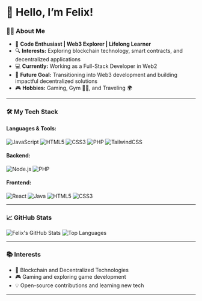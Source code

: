 # 👋 Hello, I’m Felix!

### 👨‍💻 About Me
- 🌟 **Code Enthusiast | Web3 Explorer | Lifelong Learner**  
- 🔍 **Interests:** Exploring blockchain technology, smart contracts, and decentralized applications  
- 💻 **Currently:** Working as a Full-Stack Developer in Web2  
- 🎯 **Future Goal:** Transitioning into Web3 development and building impactful decentralized solutions  
- 🎮 **Hobbies:** Gaming, Gym 🏋️‍♂️, and Traveling 🌍  

---

### 🛠 My Tech Stack

#### Languages & Tools:
![JavaScript](https://img.shields.io/badge/-JavaScript-yellow?logo=javascript&logoColor=white)
![HTML5](https://img.shields.io/badge/-HTML5-orange?logo=html5)
![CSS3](https://img.shields.io/badge/-CSS3-blue?logo=css3&logoColor=white)
![PHP](https://img.shields.io/badge/-PHP-777BB4?logo=php&logoColor=white)
![TailwindCSS](https://img.shields.io/badge/-TailwindCSS-38B2AC?logo=tailwind-css&logoColor=white)

#### Backend:
![Node.js](https://img.shields.io/badge/-Node.js-green?logo=node.js)
![PHP](https://img.shields.io/badge/-PHP-777BB4?logo=php&logoColor=white)

#### Frontend:
![React](https://img.shields.io/badge/-React-blue?logo=react)
![Java](https://img.shields.io/badge/-Java-red?logo=java)
![HTML5](https://img.shields.io/badge/-HTML5-orange?logo=html5)
![CSS3](https://img.shields.io/badge/-CSS3-blue?logo=css3&logoColor=white)

---

### 📈 GitHub Stats
![Felix's GitHub Stats](https://github-readme-stats.vercel.app/api?username=Felix-23-1&show_icons=true&theme=radical)
![Top Languages](https://github-readme-stats.vercel.app/api/top-langs/?username=Felix-23-1&layout=compact&theme=radical)

---

### 📚 Interests
- 🌟 Blockchain and Decentralized Technologies  
- 🎮 Gaming and exploring game development  
- 💡 Open-source contributions and learning new tech  

---

